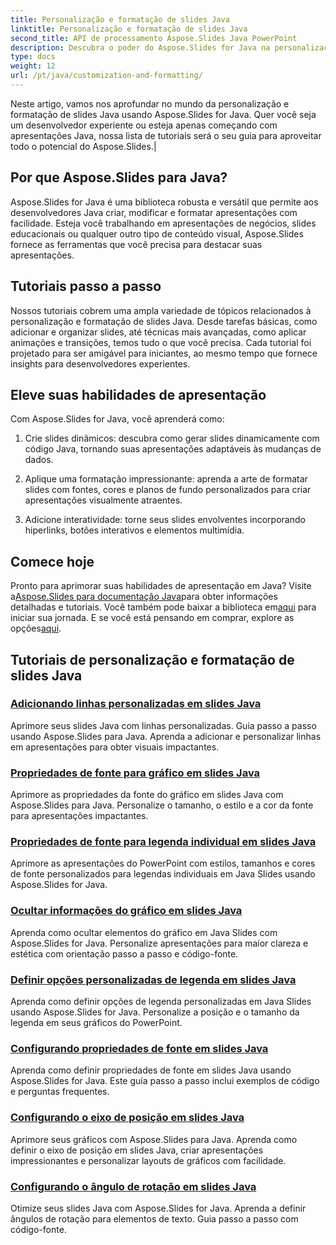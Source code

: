 ```yaml
---
title: Personalização e formatação de slides Java
linktitle: Personalização e formatação de slides Java
second_title: API de processamento Aspose.Slides Java PowerPoint
description: Descubra o poder do Aspose.Slides for Java na personalização e formatação de slides Java. Aprenda passo a passo em nossos tutoriais. Eleve suas habilidades de apresentação.
type: docs
weight: 12
url: /pt/java/customization-and-formatting/
---
```


 Neste artigo, vamos nos aprofundar no mundo da personalização e formatação de slides Java usando Aspose.Slides for Java. Quer você seja um desenvolvedor experiente ou esteja apenas começando com apresentações Java, nossa lista de tutoriais será o seu guia para aproveitar todo o potencial do Aspose.Slides.|

## Por que Aspose.Slides para Java?

Aspose.Slides for Java é uma biblioteca robusta e versátil que permite aos desenvolvedores Java criar, modificar e formatar apresentações com facilidade. Esteja você trabalhando em apresentações de negócios, slides educacionais ou qualquer outro tipo de conteúdo visual, Aspose.Slides fornece as ferramentas que você precisa para destacar suas apresentações.

## Tutoriais passo a passo

Nossos tutoriais cobrem uma ampla variedade de tópicos relacionados à personalização e formatação de slides Java. Desde tarefas básicas, como adicionar e organizar slides, até técnicas mais avançadas, como aplicar animações e transições, temos tudo o que você precisa. Cada tutorial foi projetado para ser amigável para iniciantes, ao mesmo tempo que fornece insights para desenvolvedores experientes.

## Eleve suas habilidades de apresentação

Com Aspose.Slides for Java, você aprenderá como:

1. Crie slides dinâmicos: descubra como gerar slides dinamicamente com código Java, tornando suas apresentações adaptáveis às mudanças de dados.

2. Aplique uma formatação impressionante: aprenda a arte de formatar slides com fontes, cores e planos de fundo personalizados para criar apresentações visualmente atraentes.

3. Adicione interatividade: torne seus slides envolventes incorporando hiperlinks, botões interativos e elementos multimídia.

## Comece hoje

 Pronto para aprimorar suas habilidades de apresentação em Java? Visite a[Aspose.Slides para documentação Java](https://reference.aspose.com/slides/java/)para obter informações detalhadas e tutoriais. Você também pode baixar a biblioteca em[aqui](https://releases.aspose.com/slides/java/) para iniciar sua jornada. E se você está pensando em comprar, explore as opções[aqui](https://purchase.aspose.com/buy).

## Tutoriais de personalização e formatação de slides Java
### [Adicionando linhas personalizadas em slides Java](./adding-custom-lines-java-slides/)
Aprimore seus slides Java com linhas personalizadas. Guia passo a passo usando Aspose.Slides para Java. Aprenda a adicionar e personalizar linhas em apresentações para obter visuais impactantes.
### [Propriedades de fonte para gráfico em slides Java](./font-properties-for-chart-java-slides/)
Aprimore as propriedades da fonte do gráfico em slides Java com Aspose.Slides para Java. Personalize o tamanho, o estilo e a cor da fonte para apresentações impactantes.
### [Propriedades de fonte para legenda individual em slides Java](./font-properties-individual-legend-java-slides/)
Aprimore as apresentações do PowerPoint com estilos, tamanhos e cores de fonte personalizados para legendas individuais em Java Slides usando Aspose.Slides for Java.
### [Ocultar informações do gráfico em slides Java](./hide-information-chart-java-slides/)
Aprenda como ocultar elementos do gráfico em Java Slides com Aspose.Slides for Java. Personalize apresentações para maior clareza e estética com orientação passo a passo e código-fonte.
### [Definir opções personalizadas de legenda em slides Java](./set-legend-custom-options-java-slides/)
Aprenda como definir opções de legenda personalizadas em Java Slides usando Aspose.Slides for Java. Personalize a posição e o tamanho da legenda em seus gráficos do PowerPoint.
### [Configurando propriedades de fonte em slides Java](./setting-font-properties-java-slides/)
Aprenda como definir propriedades de fonte em slides Java usando Aspose.Slides for Java. Este guia passo a passo inclui exemplos de código e perguntas frequentes.
### [Configurando o eixo de posição em slides Java](./setting-position-axis-java-slides/)
Aprimore seus gráficos com Aspose.Slides para Java. Aprenda como definir o eixo de posição em slides Java, criar apresentações impressionantes e personalizar layouts de gráficos com facilidade.
### [Configurando o ângulo de rotação em slides Java](./setting-rotation-angle-java-slides/)
Otimize seus slides Java com Aspose.Slides for Java. Aprenda a definir ângulos de rotação para elementos de texto. Guia passo a passo com código-fonte.